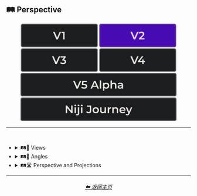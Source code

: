 <h2>🛤️ Perspective</h2>

<div align="center">

[<img src="/Images/Repo_Parts/Buttons/Version_Buttons/button_version_V1_inactive.webp?raw=true" alt="MidJourney V1" height="64" />](/Pages/MJ_V1/Style_Pages/Sphere/Perspective.md)
[<img src="/Images/Repo_Parts/Buttons/Version_Buttons/button_version_V2_active.webp?raw=true" alt="MidJourney V2" height="64" />](/Pages/MJ_V2/Style_Pages/Sphere/Perspective.md)
[<img src="/Images/Repo_Parts/Buttons/Version_Buttons/button_version_V3_inactive.webp?raw=true" alt="MidJourney V3" height="64" />](/Pages/MJ_V3/Style_Pages/Sphere/Perspective.md)
[<img src="/Images/Repo_Parts/Buttons/Version_Buttons/button_version_V4_inactive.webp?raw=true" alt="MidJourney V4" height="64" />](/Pages/MJ_V4/Style_Pages/Just_The_Style/Perspective.md)
<br>
[<img src="/Images/Repo_Parts/Buttons/Version_Buttons/button_version_V5_Alpha_inactive_half.webp?raw=true" alt="MidJourney V5" height="64" />](/Pages/MJ_V5/Style_Pages/Just_The_Style/Perspective.md)
[<img src="/Images/Repo_Parts/Buttons/Version_Buttons/button_version_niji_inactive_half.webp?raw=true" alt="Niji Journey" height="64" />](/Pages/Niji_Journey/Style_Pages/Perspective.md)

</div>

<hr>
<br>


- <details><summary>🛤️🔭 Views</summary><p><div align="center">

    | Top-View | Side-View | Satellite-View |
    | :-: | :-: | :-: |
    | <img src="/Images/MJ_V2/MidJourney_Styles_(sphere)/sphere_top-view.webp?raw=true" width="256" /> | <img src="/Images/MJ_V2/MidJourney_Styles_(sphere)/sphere_side-view.webp?raw=true" width="256" /> | <img src="/Images/MJ_V2/MidJourney_Styles_(sphere)/sphere_satellite-view.webp?raw=true" width="256" /> |

    <br>
    
    | Aerial View | View From an Airplane |
    | :-: | :-: |
    | <img src="/Images/MJ_V2/MidJourney_Styles_(sphere)/sphere_aerialview.webp?raw=true" width="256" /> | <img src="/Images/MJ_V2/MidJourney_Styles_(sphere)/Wave_12/sphere_View_From_an_Airplane.webp?raw=true" width="256" /> |

    <br>

    | Closeup | Closeup-View | Extreme Closeup |
    | :-: | :-: | :-: |
    | <img src="/Images/MJ_V2/MidJourney_Styles_(sphere)/sphere_closeup.webp?raw=true" width="256" /> | <img src="/Images/MJ_V2/MidJourney_Styles_(sphere)/sphere_closeup-view.webp?raw=true" width="256" /> | <img src="/Images/MJ_V2/MidJourney_Styles_(sphere)/Wave_11/sphere_Extreme_Closeup.webp?raw=true" width="256" /> |
    
    <br>

    | Wide Shot | Epic Wide Shot |
    | :-: | :-: |
    | <img src="/Images/MJ_V2/MidJourney_Styles_(sphere)/sphere_Wide_Shot.webp?raw=true" width="256" /> | <img src="/Images/MJ_V2/MidJourney_Styles_(sphere)/sphere_Epic_Wide_Shot.webp?raw=true" width="256" /> |*
    
    <br>

    | Centered-Shot | Selfie |
    | :-: | :-: |
    | <img src="/Images/MJ_V2/MidJourney_Styles_(sphere)/Wave_10/sphere_Selfie.webp?raw=true" width="256" /> | <img src="/Images/MJ_V2/MidJourney_Styles_(sphere)/Wave_10/sphere_Centered-Shot.webp?raw=true" width="256" /> |
    
    <br>

    | First-Person | First-Person View | Field of View |
    | :-: | :-: | :-: |
    | <img src="/Images/MJ_V2/MidJourney_Styles_(sphere)/sphere_first-person.webp?raw=true" width="256" /> | <img src="/Images/MJ_V2/MidJourney_Styles_(sphere)/sphere_first-personview.webp?raw=true" width="256" /> | <img src="/Images/MJ_V2/MidJourney_Styles_(sphere)/sphere_Field_of_View.webp?raw=true" width="256" /> |

    <br>
    
    | Third-Person | Third-Person View | Product-View |
    | :-: | :-: | :-: |
    | <img src="/Images/MJ_V2/MidJourney_Styles_(sphere)/sphere_third-person.webp?raw=true" width="256" /> | <img src="/Images/MJ_V2/MidJourney_Styles_(sphere)/sphere_third-personview.webp?raw=true" width="256" /> | <img src="/Images/MJ_V2/MidJourney_Styles_(sphere)/sphere_product-view.webp?raw=true" width="256" /> |

  </div></p></details>


- <details><summary>🛤️📐 Angles</summary><p><div align="center">

    | Low Angle | High Angle |
    | :-: | :-: |
    | <img src="/Images/MJ_V2/MidJourney_Styles_(sphere)/Wave_11/sphere_Low_Angle.webp?raw=true" width="256" /> | <img src="/Images/MJ_V2/MidJourney_Styles_(sphere)/Wave_11/sphere_High_Angle.webp?raw=true" width="256" /> |

  </div></p></details>


- <details><summary>🛤️🛣️ Perspective and Projections</summary><p><div align="center">

    | Perspective | Panini Projection |
    | :-: | :-: |
    | <img src="/Images/MJ_V2/MidJourney_Styles_(sphere)/sphere_perspective.webp?raw=true" width="256" /> | <img src="/Images/MJ_V2/MidJourney_Styles_(sphere)/sphere_PaniniProjection.webp?raw=true" width="256" /> | 

    <br>
    
    | Orthographic | Isometric | Axonometric |
    | :-: | :-: | :-: |
    | <img src="/Images/MJ_V2/MidJourney_Styles_(sphere)/sphere_Orthographic.webp?raw=true" width="256" /> | <img src="/Images/MJ_V2/MidJourney_Styles_(sphere)/sphere_isometric.webp?raw=true" width="256" /> | <img src="/Images/MJ_V2/MidJourney_Styles_(sphere)/Wave_10/sphere_Axonometric.webp?raw=true" width="256" /> |
    
    <br>
    
    | Miniature Faking | Brenizer Method |
    | :-: | :-: |
    | <img src="/Images/MJ_V2/MidJourney_Styles_(sphere)/sphere_Miniature_Faking.webp?raw=true" width="256" /> | <img src="/Images/MJ_V2/MidJourney_Styles_(sphere)/sphere_Brenizer_Method.webp?raw=true" width="256" /> |

    <br>

    | Accelerated Perspective | Linear Perspective | Curvilinear Perspective |
    | :-: | :-: | :-: |
    | <img src="/Images/MJ_V2/MidJourney_Styles_(sphere)/sphere_Accelerated_Perspective.webp?raw=true" width="256" /> | <img src="/Images/MJ_V2/MidJourney_Styles_(sphere)/sphere_Linear_Perspective.webp?raw=true" width="256" /> | <img src="/Images/MJ_V2/MidJourney_Styles_(sphere)/sphere_Curvilinear_Perspective.webp?raw=true" width="256" /> |

    <br>
    
    | Forced Perspective | Aerial Perspective |
    | :-: | :-: |
    | <img src="/Images/MJ_V2/MidJourney_Styles_(sphere)/Wave_14/sphere_Forced_Perspective.webp?raw=true" width="256" /> | <img src="/Images/MJ_V2/MidJourney_Styles_(sphere)/Wave_14/sphere_Aerial_Perspective.webp?raw=true" width="256" /> |
        
    <br>
    
    | One-Point Perspective | Two-Point Perspective | Three-Point Perspective |
    | :-: | :-: | :-: |
    | <img src="/Images/MJ_V2/MidJourney_Styles_(sphere)/sphere_One-Point_Perspective.webp?raw=true" width="256" /> | <img src="/Images/MJ_V2/MidJourney_Styles_(sphere)/sphere_Two-Point_Perspective.webp?raw=true" width="256" /> | <img src="/Images/MJ_V2/MidJourney_Styles_(sphere)/sphere_Three-Point_Perspective.webp?raw=true" width="256" /> |
    
    <br>

    | Cylindrical Perspective |
    | :-: |
    | <img src="/Images/MJ_V2/MidJourney_Styles_(sphere)/sphere_Cylindrical_Perspective.webp?raw=true" width="256" /> |

    <br>
    
    | Anamorphosis |
    | :-: |
    | <img src="/Images/MJ_V2/MidJourney_Styles_(sphere)/Wave_14/sphere_Anamorphosis.webp?raw=true" width="256" /> |

  </div></p></details>

<hr>
<div align="center">
    <h6><a href="/README.md">⬅ 返回主页</a></h6>
</div>